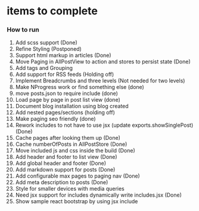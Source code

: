 # items to complete

### How to run 

1. Add scss support (Done)
2. Refine Styling (Postponed)
3. Support html markup in articles (Done)
4. Move Paging in AllPostView to action and stores to persist state (Done)
5. Add tags and Grouping
6. Add support for RSS feeds (Holding off)
7. Implement Breadcrumbs and three levels (Not needed for two levels)
8. Make NProgress work or find something else (done)
9. move posts.json to require include (done)
10. Load page by page in post list view (done)
11. Document blog installation using blog created
12. Add nested pages/sections (holding off)
13. Make paging seo friendly (done)
14. Rework includes to not have to use jsx (update exports.showSinglePost) (Done)
15. Cache pages after looking them up (Done)
16. Cache numberOfPosts in AllPostStore (Done)
17. Move included js and css inside the build (Done)
18. Add header and footer to list view (Done)
19. Add global header and footer (Done)
20. Add markdown support for posts (Done)
21. Add configurable max pages to paging nav (Done)
22. Add meta description to posts (Done)
23. Style for smaller devices with media queries
24. Need jsx support for includes dynamically write includes.jsx (Done)
25. Show sample react bootstrap by using jsx include